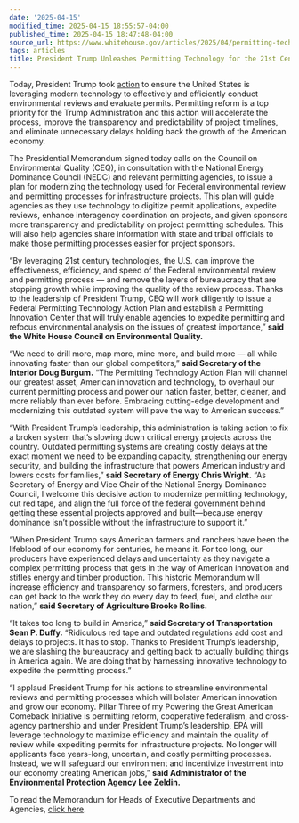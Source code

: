```yaml
---
date: '2025-04-15'
modified_time: 2025-04-15 18:55:57-04:00
published_time: 2025-04-15 18:47:48-04:00
source_url: https://www.whitehouse.gov/articles/2025/04/permitting-technology/
tags: articles
title: President Trump Unleashes Permitting Technology for the 21st Century
---
```

 
Today, President Trump took
[action](https://www.whitehouse.gov/presidential-actions/2025/04/updating-permitting-technology-for-the-21st-century/)
to ensure the United States is leveraging modern technology to
effectively and efficiently conduct environmental reviews and evaluate
permits. Permitting reform is a top priority for the Trump
Administration and this action will accelerate the process, improve the
transparency and predictability of project timelines, and eliminate
unnecessary delays holding back the growth of the American economy.

The Presidential Memorandum signed today calls on the Council on
Environmental Quality (CEQ), in consultation with the National Energy
Dominance Council (NEDC) and relevant permitting agencies, to issue a
plan for modernizing the technology used for Federal environmental
review and permitting processes for infrastructure projects. This plan
will guide agencies as they use technology to digitize permit
applications, expedite reviews, enhance interagency coordination on
projects, and given sponsors more transparency and predictability on
project permitting schedules. This will also help agencies share
information with state and tribal officials to make those permitting
processes easier for project sponsors.

“By leveraging 21st century technologies, the U.S. can improve the
effectiveness, efficiency, and speed of the Federal environmental review
and permitting process — and remove the layers of bureaucracy that are
stopping growth while improving the quality of the review process.
Thanks to the leadership of President Trump, CEQ will work diligently to
issue a Federal Permitting Technology Action Plan and establish a
Permitting Innovation Center that will truly enable agencies to expedite
permitting and refocus environmental analysis on the issues of greatest
importance,” **said the White House Council on Environmental Quality.**

“We need to drill more, map more, mine more, and build more — all while
innovating faster than our global competitors,” **said Secretary of the
Interior Doug Burgum.** “The Permitting Technology Action Plan will
channel our greatest asset, American innovation and technology, to
overhaul our current permitting process and power our nation faster,
better, cleaner, and more reliably than ever before. Embracing
cutting-edge development and modernizing this outdated system will pave
the way to American success.”

“With President Trump’s leadership, this administration is taking action
to fix a broken system that’s slowing down critical energy projects
across the country. Outdated permitting systems are creating costly
delays at the exact moment we need to be expanding capacity,
strengthening our energy security, and building the infrastructure that
powers American industry and lowers costs for families,” **said
Secretary of Energy Chris Wright.** “As Secretary of Energy and Vice
Chair of the National Energy Dominance Council, I welcome this decisive
action to modernize permitting technology, cut red tape, and align the
full force of the federal government behind getting these essential
projects approved and built—because energy dominance isn’t possible
without the infrastructure to support it.”

“When President Trump says American farmers and ranchers have been the
lifeblood of our economy for centuries, he means it. For too long, our
producers have experienced delays and uncertainty as they navigate a
complex permitting process that gets in the way of American innovation
and stifles energy and timber production. This historic Memorandum will
increase efficiency and transparency so farmers, foresters, and
producers can get back to the work they do every day to feed, fuel, and
clothe our nation,” **said Secretary of Agriculture Brooke Rollins.**

“It takes too long to build in America,” **said Secretary of
Transportation Sean P. Duffy.** “Ridiculous red tape and outdated
regulations add cost and delays to projects. It has to stop. Thanks to
President Trump’s leadership, we are slashing the bureaucracy and
getting back to actually building things in America again. We are doing
that by harnessing innovative technology to expedite the permitting
process.”

“I applaud President Trump for his actions to streamline environmental
reviews and permitting processes which will bolster American innovation
and grow our economy. Pillar Three of my Powering the Great American
Comeback Initiative is permitting reform, cooperative federalism, and
cross-agency partnership and under President Trump’s leadership, EPA
will leverage technology to maximize efficiency and maintain the quality
of review while expediting permits for infrastructure projects. No
longer will applicants face years-long, uncertain, and costly permitting
processes. Instead, we will safeguard our environment and incentivize
investment into our economy creating American jobs,” **said
Administrator of the Environmental Protection Agency Lee Zeldin.**

To read the Memorandum for Heads of Executive Departments and Agencies,
[click
here](https://www.whitehouse.gov/presidential-actions/2025/04/updating-permitting-technology-for-the-21st-century/).
